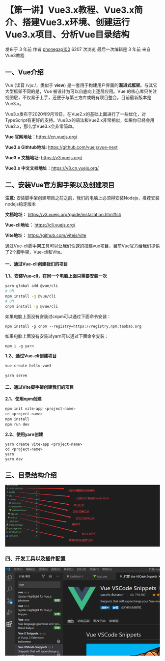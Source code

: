 # 【第一讲】Vue3.x教程、Vue3.x简介、搭建Vue3.x环境、创建运行Vue3.x项目、分析Vue目录结构

 发布于 3 年前 作者 [phonegap100](http://bbs.itying.com/user/phonegap100) 6207 次浏览 最后一次编辑是 3 年前 来自 Vue3教程

## 一、Vue介绍

Vue (读音 /vjuː/，类似于 **view**) 是一套用于构建用户界面的**渐进式框架**。与其它大型框架不同的是，Vue 被设计为可以自底向上逐层应用。Vue 的核心库只关注视图层，不仅易于上手，还便于与第三方库或既有项目整合。目前最新版本是Vue3.x。

Vue3.x发布于2020年9月19日，在Vue2.x的基础上面进行了一些优化，对TypeScript有更好的支持。Vue3.x的语法和Vue2.x非常相似，如果你已经会用Vue2.x，那么学Vue3.x会非常简单。

**Vue 官网地址**：https://cn.vuejs.org/

**Vue3.x Githtub地址:** https://github.com/vuejs/vue-next

**Vue3.x 文档地址:** https://v3.vuejs.org/

**Vue3.x 中文文档地址**：https://v3.cn.vuejs.org/

## 二、安装Vue官方脚手架以及创建项目

**注意:**    安装脚手架创建项目之前之前，我们的电脑上必须得安装Nodejs，推荐安装nodejs稳定版本

**文档地址：** https://v3.vuejs.org/guide/installation.html#cli

**Vue-cli地址：** https://cli.vuejs.org/

**Vite地址：** https://github.com/vitejs/vite

通过Vue-cli脚手架工具可以让我们快速的搭建vue项目，目前Vue官方给我们提供了2个脚手架，Vue-cli和Vite。

#### 一、通过Vue-cli创建我们的项目

**1.1、安装Vue-cli，在同一个电脑上面只需要安装一次**

```bash
yarn global add @vue/cli
# OR
npm install -g @vue/cli
# OR
cnpm install -g @vue/cli
```

如果电脑上面没有安装过cnpm可以通过下面命令安装：

```
npm install -g cnpm --registry=https://registry.npm.taobao.org
```

如果电脑上面没有安装过yarn可以通过下面命令安装：

```
npm i -g yarn
```

**1.2、通过Vue-cli创建项目**

```
vue create hello-vue3

yarn serve
```

#### 二、通过Vite脚手架创建我们的项目

**2.1、使用npm创建**

```bash
npm init vite-app <project-name>
cd <project-name>
npm install
npm run dev
```

**2.2、使用yarn创建**

```
yarn create vite-app <project-name>
cd <project-name>
yarn
yarn dev
```

## 三、目录结构介绍

![image-20201023183202405.png](./1-readme.assets/f38ad580-2d39-11eb-8ac2-41a88e51bce8.png)

### 四、开发工具以及插件配置

![image-20201025143112688.png](./1-readme.assets/fa4231c0-2d39-11eb-8ac2-41a88e51bce8.png)